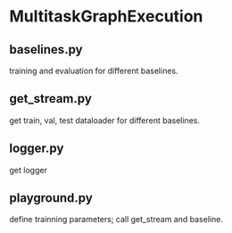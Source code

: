 # MultitaskGraphExecution

## baselines.py 
training and evaluation for different baselines.

## get_stream.py
get train, val, test dataloader for different baselines.

## logger.py
get logger

## playground.py
define trainning parameters; call get_stream and baseline.

